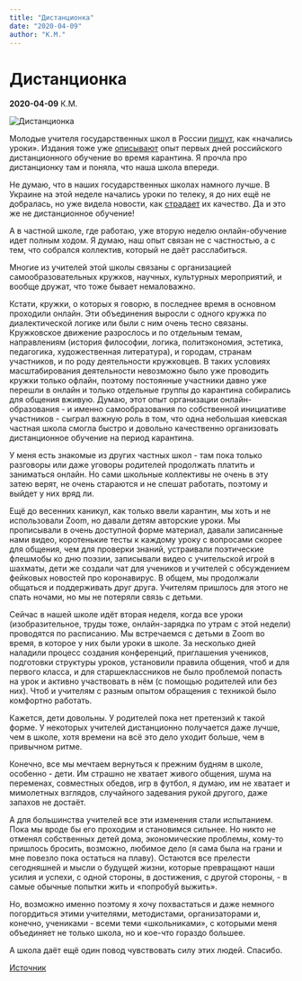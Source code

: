 ```yaml
---
title: "Дистанционка"
date: "2020-04-09"
author: "К.М."
---
```


# Дистанционка

**2020-04-09** К.М.

![Дистанционка](https://i.ibb.co/dKzK8Vf/5-E2-B98-CB-4-FE6-4-AC5-82-C9-D4-BE451-CE611.jpg)

Молодые учителя государственных школ в России [пишут](https://t.me/kirill_uchit/422), как «начались уроки». Издания тоже уже [описывают](http://amp.gs/Km7k) опыт первых дней российского дистанционного обучение во время карантина. Я прочла про дистанционку там и поняла, что наша школа впереди.

Не думаю, что в наших государственных школах намного лучше. В Украине на этой неделе начались уроки по телеку, я до них ещё не добралась, но уже видела новости, как [страдает](https://t.me/stranaua/3835) их качество. Да и это же не дистанционное обучение!

А в частной школе, где работаю, уже вторую неделю онлайн-обучение идет полным ходом. Я думаю, наш опыт связан не с частностью, а с тем, что собрался коллектив, который не даёт расслабиться.

Многие из учителей этой школы связаны с организацией самообразовательных кружков, научных, культурных мероприятий, и вообще дружат, что тоже бывает немаловажно.

Кстати, кружки, о которых я говорю, в последнее время в основном проходили онлайн. Эти объединения выросли с одного кружка по диалектической логике или были с ним очень тесно связаны. Кружковское движение разрослось и по отдельным темам, направлениям (история философии, логика, политэкономия, эстетика, педагогика, художественная литература), и городам, странам участников, и по роду деятельности кружковцев. В таких условиях масштабирования деятельности невозможно было уже проводить кружки только офлайн, поэтому постоянные участники давно уже перешли в онлайн и только отдельные группы до карантина собирались для общения вживую. Думаю, этот опыт организации онлайн-образования - и именно самообразования по собственной инициативе участников - сыграл важную роль в том, что одна небольшая киевская частная школа смогла быстро и довольно качественно организовать дистанционное обучение на период карантина.

У меня есть знакомые из других частных школ - там пока только разговоры или даже уговоры родителей продолжать платить и заниматься онлайн. Но сами школьные коллективы не очень в эту затею верят, не очень стараются и не спешат работать, поэтому и выйдет у них вряд ли.

Ещё до весенних каникул, как только ввели карантин, мы хоть и не использовали Zoom, но давали детям авторские уроки. Мы прописывали в очень доступной форме материал, давали записанные нами видео, коротенькие тесты к каждому уроку с вопросами скорее для общения, чем для проверки знаний, устраивали поэтические флешмобы ко дню поэзии, записывали видео с учительской игрой в шахматы, дети же создали чат для учеников и учителей с обсуждением фейковых новостей про коронавирус. В общем, мы продолжали общаться и поддерживать друг друга. Учителям пришлось для этого не спать ночами, но мы не потеряли связь с детьми.

Сейчас в нашей школе идёт вторая неделя, когда все уроки (изобразительное, труды тоже, онлайн-зарядка по утрам с этой недели) проводятся по расписанию. Мы встречаемся с детьми в Zoom во время, в которое у них были уроки в школе. За несколько дней наладили процесс создания конференций, приглашения учеников, подготовки структуры уроков, установили правила общения, чтоб и для первого класса, и для старшеклассников не было проблемой попасть на урок и активно участвовать в нём (с помощью родителей или без них). Чтоб и учителям с разным опытом обращения с техникой было комфортно работать.

Кажется, дети довольны. У родителей пока нет претензий к такой форме. У некоторых учителей дистанционно получается даже лучше, чем в школе, хотя времени на всё это дело уходит больше, чем в привычном ритме.

Конечно, все мы мечтаем вернуться к прежним будням в школе, особенно - дети. Им страшно не хватает живого общения, шума на переменах, совместных обедов, игр в футбол, я думаю, им не хватает и мимолетных взглядов, случайного задевания рукой другого, даже запахов не достаёт.

А для большинства учителей все эти изменения стали испытанием. Пока мы вроде бы его проходим и становимся сильнее. Но никто не отменял собственных детей дома, экономические проблемы, кому-то пришлось бросить, возможно, любимое дело (я сама была на грани и мне повезло пока остаться на плаву). Остаются все прелести сегодняшней и мысли о будущей жизни, которые превращают наши усилия и успехи, с одной стороны, в достижения, с другой стороны, - в самые обычные попытки жить и «попробуй выжить».

Но, возможно именно поэтому я хочу похвастаться и даже немного погордиться этими учителями, методистами, организаторами и, конечно, учениками - всеми теми «школьниками», с которыми меня объединяет не только школа, но и кое-что гораздо большее.

А школа даёт ещё один повод чувствовать силу этих людей. Спасибо.

[Источник](https://web.telegram.org/#/im?p=@humantohuman)